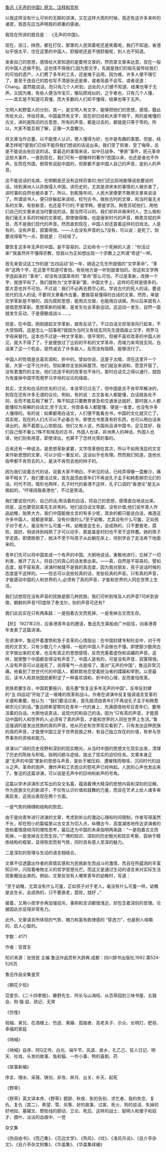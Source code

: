 [鲁迅《无声的中国》原文、注释和赏析](https://www.vrrw.net/wx/9586.html)

以我这样没有什么可听的无聊的讲演，又在这样大雨的时候，竟还有这许多来听的诸君，我首先应当声明我的郑重的感谢。

我现在所讲的题目是： 《无声的中国》。

现在，浙江，陕西，都在打仗，那里的人民哭着呢还是笑着呢，我们不知道。香港似乎很太平，住在这里的中国人，舒服呢还是不很舒服呢，别人也不知道。

发表自己的思想，感情给大家知道的是要用文章的，然而拿文章来达意，现在一般的中国人还做不到。这也怪不得我们;因为那文字，先就是我们的祖先留传给我们的可怕的遗产。人们费了多年的工夫，还是难于运用。因为难，许多人便不理它了，甚至于连自己的姓也写不清是张还是章，或者简直不会写，或者说道：Chang。虽然能说话，而只有几个人听到，远处的人们便不知道，结果也等于无声。又因为难，有些人便当作宝贝，像玩把戏似的，之乎者也，只有几个人懂，——其实是不知道可真懂，而大多数的人们却不懂得，结果也等于无声。

文明人和野蛮人的分别，其一，是文明人有文字，能够把他们的思想，感情，籍此传给大众，传给将来。中国虽然有文字，现在却已经和大家不相干，用的是难懂的古文，讲的是陈旧的古意思，所有的声音，都是过去的，都就是只等于零的。所以，大家不能互相了解，正像一大盘散沙。

将文章当作古董，以不能使人认识，使人懂得为好，也许是有趣的事罢。但是，结果怎样呢?是我们已经不能将我们想说的话说出来。我们受了损害，受了侮辱，总是不能说出些应说的话。拿最近的事情来说，如中日战争，“拳匪”事件，民元革命这些大事件，一直到现在，我们可有一部像样的著作?民国以来，也还是谁也不作声。反而在外国，倒常有说起中国的，但那都不是中国人自己的声音，是别人的声音。

这不能说话的毛病，在明朝是还没有这样厉害的;他们还比较地能够说些要说的话。待到满洲人以异族侵入中国，讲历史的，尤其是讲宋末的事情的人被杀害了，讲时事的自然也被杀害了。所以，到乾隆年间，人民大家便更不敢用文章来说话了。所谓读书人，便只好躲起来读经，校刊古书，做些古时的文章，和当时毫无关系的文章。有些新意，也还是不行的;不是学韩，便是学苏。韩愈苏轼他们，用他们自己的文章来说当时要说的话，那当然可以的。我们却并非唐宋时人，怎么做和我们毫无关系的时候的文章呢。即使做得像，也是唐宋时代的声音，韩愈苏轼的声音，而不是我们现代的声音。然而直到现在，中国人却还耍着这样的旧戏法。人是有的，没有声音，寂寞得很。——人会没有声音的么?没有，可以说：是死了。倘要说得客气一点，那就是： 已经哑了。

要恢复这多年无声的中国，是不容易的，正如命令一个死掉的人道：“你活过来!”我虽然并不懂得宗教，但我以为正如想出现一个宗教上之所谓“奇迹”一样。

首先来尝试这工作的是“五四运动”前一年，胡适之先生所提倡的“文学革命”。“革命”这两个字，在这里不知道可害怕，有些地方是一听到就害怕的。但这和文学两字连起来的 “革命”，却没有法国革命的 “革命”那么可怕，不过是革新，改换一个字，就很平和了，我们就称为“文学革新”罢，中国文字上，这样的花样是很多的。那大意也并不可怕，不过说：我们不必再去费尽心机，学说古代的死人的话，要说现代的活人的话; 不要将文章看作古董，要做容易懂得的白话的文章。然而，单是文学革新是不够的，因为腐败思想，能用古文做，也能用白话做。所以后来就有人提倡思想革新。思想革新的结果，是发生社会革新运动。这运动一发生，自然一面就发生反动，于是便酿成战斗……。

但是，在中国，刚刚提起文学革新，就有反动了。不过白话文却渐渐风行起来，不大受阻碍。这是怎么一回事呢?就因为当时又有钱玄同先生提倡废止汉字，用罗马字母来替代。这本也不过是一种文字革新，很平常的，但被不喜欢改革的中国人听见，就大不得了了，于是便放过了比较的平和的文学革命，而竭力来骂钱玄同。白话乘了这一个机会，居然减去了许多敌人，反而没有阻碍，能够流行了。

中国人的性情是总喜欢调和，折中的。譬如你说，这屋子太暗，须在这里开一个窗，大家一定不允许的。但如果你主张拆掉屋顶，他们就会来调和，愿意开窗了。没有更激烈的主张，他们总连平和的改革也不肯行。那时白话文之得以通行，就因为有废掉中国字而用罗马字母的议论的缘故。

其实，文言和白活的优劣的讨论，本该早已过去了，但中国是总不肯早早解决的，到现在还有许多无谓的议论。例如，有的说：古文各省人都能懂，白话就各处不同，反而不能互相了解了。殊不知这只要教育普及和交通发达就好，那时就人人都能懂较为易解的白话文;至于古文，何尝各省人都能懂，便是一省里，也没有许多人懂得的。有的说：如果都用白话文，人们便不能看古书，中国的文化就灭亡了。其实呢，现在的人们大可以不必看古书，即使古书里真有好东西，也可以用白话来译出的，用不着那么心惊胆战。他们又有人说，外国尚且译中国书，足见其好，我们自己倒不看么?殊不知埃及的古书，外国人也译，非洲黑人的神话，外国人也译，他们别有用意，即使译出，也算不了怎样光荣的事的。

近来还有一种说法，是思想革新紧要，文字改革倒在其次，所以不如用浅显的文言来作新思想的文章，可以少招一重反对。这话似乎也有理。然而我们知道，连他长指甲都不肯剪去的人，是决不肯剪去他的辫子的。

因为我们说着古代的话，说着大家不明白，不听见的话，已经弄得像一盘散沙，痛痒不相关了。我们要活过来，首先就须由青年们不再说孔子孟子和韩愈柳宗元们的话。时代不同，情形也两样，孔子时代的香港不这样，孔子口调的“香港论”是无从做起的，“吁嗟阔哉香港也”，不过是笑话。

我们要说现代的，自己的话;用活着的白话，将自己的思想，感情直白地说出来。但是，这也要受前辈先生非笑的。他们说白话文卑鄙，没有价值;他们说年青人作品幼稚，贻笑大方。我们中国能做文言的有多少呢，其余的都只能说白话，难道这许多中国人，就都是卑鄙，没有价值的么?至于幼稚，尤其没有什么可羞，正如孩子对于老人，毫没有什么可羞一样。幼稚是会生长，会成熟的，只不要衰老，腐败，就好。倘说待到纯熟了才可以动手，那是虽是村妇也不至于这样蠢。她的孩子学走路，即使跌倒了，她决不至于叫孩子从此躺在床上，待到学会了走法再下地面来的。

青年们先可以将中国变成一个有声的中国。大胆地说话，勇敢地进行，忘掉了一切利害，推开了古人，将自己的真心的话发表出来。——真，自然是不容易的。譬如态度，就不容易真，讲演时候就不是我的真态度，因为我对朋友，孩子说话时候的态度是不这样的。——但总可以说些较真的话，发些较真的声音。只有真的声音，才能感动中国的人和世界的人;必须有了真的声音，才能和世界的人同在世界上生活。

我们试想现在没有声音的民族是那几种民族。我们可听到埃及人的声音?可听到安南，朝鲜的声音?印度除了泰戈尔，别的声音可还有?

我们此后实在只有两条路：一是抱着古文而死掉，一是舍掉古文而生存。



【析】 1927年2月，应香港青年会的邀请，鲁迅先生乘船由广州前往，向香港青年发表了这篇讲演。

在讲演中，鲁迅怀着激愤和急于变革的心情指出：在中国封建专制社会中，对于传统的文言文，只有少数几个人懂得，一般的中国人不会做也不懂。即使那少数用古文字做出来的文章，也没有真正的思想感情，反而充塞着虚伪和谄媚的声音。这样，就使整个中国都变得没有声音了。中国人是有的，可是没有声音，寂寞得很。人没有声音可以说是死了，说得客气一点是哑了。面对“无声的中国”，鲁迅异常沉痛。他看到了世世代代的中国人，都默默地忍受着统治者的蹂躏和宰割。以至最后，读书人和其他国民都积淀了一种喜欢调和、折中的心理，反而害怕改革。

民族若要生存，中国若要振兴，首先要“恢复这多年无声的中国”。反帝反封建的“五·四运动”开始了这一艰难的改革和战斗。作者在讲演中反复强调语言变革的关键和重要。他认为：“我们要活过来，首先就须由青年们不再说孔子孟子和韩愈柳宗元们的话。”鲁迅把希望寄托在青年一代的身上，充满感情地号召青年们，要用活着的白话。大胆地说真话，说现代的和自己的话。因为“只有真的声音，才能感动中国的人和世界的人;必须有了真的声音，才能和世界的人同在世界上生活。”鲁迅强调的是发出民族的真的声音。他从历史和世界现实看到了，只有发出这种民族的真的声音，才能使中国立足于世界民族之林，有自己独立存在的价值，有参与世界事务的资格和能力。

讲演以广阔的历史视野和深刻的现实眼光，从当时中国的思想文化现实出发，清理了历史的陈账与积垢，指明问题与症结，提出了现实的迫切任务。文章本身正是“无声的中国”里新的思想与声音，是处于被压抑、遭摧残而暗哑、沉闷时代的战斗之声。革命的炮声、爆炸声和工农民众的怒吼声已经响起。人民的心声也发出来了。鲁迅的这篇讲演，可以说是无声中的巨响和新声的号角。

这篇以学术讲演形式写出的杂文名篇，蕴涵着博大精深的思想内容和深刻的见解。作为民族文化的新调子，不仅有认识价值和鼓舞的力量，而且在艺术上给人诸多审美启发，这突出表现在两个方面。

一是气势的磅礴和结构的恢宏。

由于是向青年进行讲演的文章，考虑到听众的激动心理和时间限制，作者写得虽然不长，却在短小的篇幅里以古文言为切入点，纵横古今，高度凝炼地传达讲演者的饱和着情感倾泻的理性思考，最后还为中国的未来指明两条路：“一是抱着古文而死掉，一是舍掉古文而生存。”广博的知识、深刻的历史眼光和现实考察，容纳于精炼结构的框架，显得恢宏而有气势，同时具有感人至深的魅力。

二是深刻的哲理与生动的语言相结合。

文章不仅透露出作者的真情实感和为民族新生而战斗的激情，而且在所蕴涵的丰富知识中，闪现着唯物主义的哲学思想光芒。而这又是通过生动的语言来对实际生活现象概括出来的。例如，文章反驳有人嘲笑青年的幼稚时，写道：

“至于幼稚，尤其没有什么可羞，正如孩子对于老人，毫没有什么可羞一样。幼稚是会生长，会成熟的，只不要衰老，腐败，就好 。”

接着，又用小孩学步再加强驳斥。事例和言词都很浅近，却包含着深刻的哲理。论据因此亦显得非常有力。

此外，文章语言所体现的气势、魄力和富有韵律感的 “穿透力”，也是耐人咀嚼的、启人心智的。

字数：4171

作者：官晋东

知识来源：张效民 主编.鲁迅作品赏析大辞典.成都：四川辞书出版社.1992.第524-526页.

鲁迅作品全集鉴赏

《朝花夕拾》

范爱农、《二十四孝图》、藤野先生、阿长与山海经、从百草园到三味书屋、五猖会、狗·猫·鼠、琐记、无常

《仿徨》

祝福、弟兄、在酒楼上、伤逝、离婚、孤独者、高老夫子、示众、长明灯、肥皂、幸福的家庭

《呐喊》

《呐喊》自序、阿Q正传、白光、端午节、风波、故乡、孔乙己、狂人日记、明天、社戏、头发的故事、兔和猫、一件小事、鸭的喜剧、药

《故事新编》

序言、理水、采薇、铸剑、非攻、奔月、出关、补天、起死

《野草》

《野草》英文译本序、《野草》题辞、秋夜、影的告别、求乞者、我的失恋、复仇、复仇〔其二〕、希望、雪、风筝、好的故事、过客、死火、狗的驳诘、失掉的好地狱、墓碣文、颓败线的颤动、立论、死后、这样的战士、聪明人和傻子和奴才、腊叶、淡淡的血痕中、一觉

杂文集

《伪自由书》、《而己集》、《花边文学》、《热风》、《坟》、《准风月谈》、《且介亭杂文》、《且介亭杂文附集》、《华盖集》、《华盖集续编》

